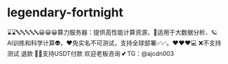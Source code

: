 # legendary-fortnight
⌛⌛🔤🔤🔤🔤🔤😀😀😀算力服务器：提供高性能计算资源，🚀适用于大数据分析、🪐AI训练和科学计算👽，❤️免实名不可测试，支持全球部署✅✅。❤️❤️❤️💻 ❌不支持测试 退款 🤑🤑支持USDT付款 欢迎老板咨询  💕 TG：@ajcdn003  
